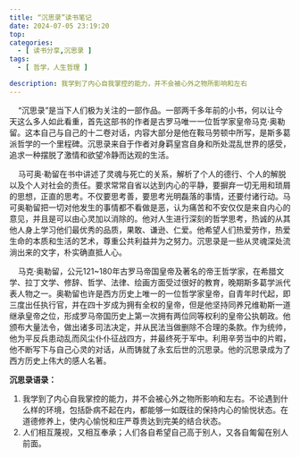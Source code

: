 ```yaml
---
title: “沉思录”读书笔记
date: 2024-07-05 23:19:20
top:
categories:
  - [ 读书分享,沉思录 ]
tags:
  - [ 哲学，人生哲理 ]

description: 我学到了内心自我掌控的能力，并不会被心外之物所影响和左右
---
```

&nbsp;&nbsp;&nbsp;&nbsp;“沉思录”是当下人们极为关注的一部作品。一部两千多年前的小书，何以让今天这么多人如此看重，首先这部书的作者是古罗马唯一一位哲学家皇帝马克·奥勒留。这本自己与自己的十二卷对话，内容大部分是他在鞍马劳顿中所写，是斯多葛派哲学的一个里程碑。沉思录来自于作者对身羁皇宫自身和所处混乱世界的感受，追求一种摆脱了激情和欲望冷静而达观的生活。

&nbsp;&nbsp;&nbsp;&nbsp;马可奥·勒留在书中讲述了灵魂与死亡的关系，解析了个人的德行、个人的解脱以及个人对社会的责任。要求常常自省以达到内心的平静，要摒弃一切无用和琐屑的思想，正直的思考。不仅要思考善，要思考光明磊落的事情，还要付诸行动。马可奥勒留把一切对他发生的事情都不看做是恶，认为痛苦和不安仅仅是来自内心的意见，并且是可以由心灵加以消除的。他对人生进行深刻的哲学思考，热诚的从其他人身上学习他们最优秀的品质，果敢、谦逊、仁爱。他希望人们热爱劳作，热爱生命的本质和生活的艺术，尊重公共利益并为之努力。沉思录是一些从灵魂深处流淌出来的文字，朴实确直抵人心。

&nbsp;&nbsp;&nbsp;&nbsp;马克·奥勒留，公元121~180年古罗马帝国皇帝及著名的帝王哲学家，在希腊文学、拉丁文学、修辞、哲学、法律、绘画方面受过很好的教育，晚期斯多葛学派代表人物之一。奥勒留也许是西方历史上唯一的一位哲学家皇帝，自青年时代起，即三度出任执行官，并在四十岁成为拥有全权的皇帝，但是他坚持同养兄维勒斯一道继承皇帝之位，形成罗马帝国历史上第一次拥有两位同等权利的皇帝公执朝政。他颁布大量法令，做出诸多司法决定，并从民法当做删除不合理的条款。作为统帅，他为平反兵患动乱而风尘仆仆征战四方，并最终死于军中。利用辛劳当中的片暇，他不断写下与自己心灵的对话，从而铸就了永玄后世的沉思录。他的沉思录成为了西方历史上伟大的感人名著。



**沉思录语录：**

1. 我学到了内心自我掌控的能力，并不会被心外之物所影响和左右。不论遇到什么样的环境，包括卧病不起在内，都能够一如既往的保持内心的愉悦状态。在道德修养上，使内心愉悦和庄严尊贵达到完美的结合状态。
2. 人们相互蔑视，又相互奉承；人们各自希望自己高于别人，又各自匍匐在别人前面。